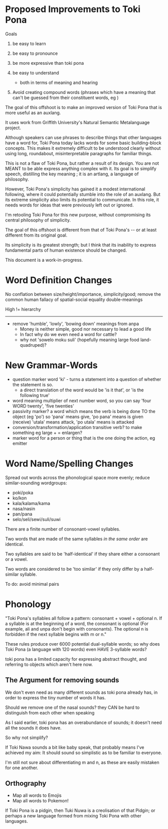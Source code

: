 Proposed Improvements to Toki Pona
==================================

Goals

1. be easy to learn
2. be easy to pronounce
3. be more expressive than toki pona

4. be easy to understand
    - both in terms of meaning and hearing
5. Avoid creating compound words
(phrases which have a meaning that can't be guessed from their constituent words, eg )

The goal of this offshoot is to make an improved version of Toki Pona that is more useful 
as an auxlang.

It uses work from Griffith University's Natural Semantic Metalanguage project.


Although speakers can use phrases to describe things that other languages have a word for,
Toki Pona today lacks words for some basic building-block concepts.
This makes it extremely difficult to be understood clearly without using long,
roundabout, misinterpretable paragraphs for familiar things.

This is not a flaw of Toki Pona, but rather a result of its design.
You are not MEANT to be able express anything complex with it.
Its goal is to simplify speech, distilling the key meaning ; it is an artlang, a language of philosophy.

However, Toki Pona's simplicity has gained it a modest international following,
where it could potentially stumble into the role of an auxlang.
But its extreme simplicity also limits its potential to communicate.
In this role, it needs words for ideas that were previously left out or ignored.

I'm retooling Toki Pona for this new purpose,
without compromising its central philosophy of simplicity.

The goal of this offshoot is different from that of Toki Pona's -- 
or at least different from its original goal.

Its simplicity is its greatest strength; 
but I think that its inability to express fundamental parts of human existence should be changed.

This document is a work-in-progress.

Word Definition Changes
=====

No conflation between size/height/importance, simplicity/good;
    remove the common human fallacy of spatial-social equality double-meanings

High != hierarchy

----------

* remove 'humble', 'lowly', 'bowing down' meanings from anpa
    - Money is neither simple, good nor necessary to lead a good life
    - In fact why do we even need a word for cattle?
    - why not 'sowelo moku suli' (hopefully meaning large food land-quadruped)?

New Grammar-Words
=================

* question marker word 'ki' - turns a statement into a question of whether the statement is so.
   - a direct translation of the word would be 'is it that', or 'is the following true'
* word meaning multiplier of next number word, so you can say 'four WORD twenty', 'five twenties'
* passivity marker? a word which means the verb is being done TO the object (eg 'po')
    so 'pana' means give, 'po pana' means is given (receive)
    'utala' means attack, 'po utala' means is attacked
* conversion/transformation/application transitive verb? to make something <adjective> eg large + <word> = enlargen?
* marker word for a person or thing that is the one doing the action, eg emitter

Word Name/Spelling Changes
==========================

Spread out words across the phonological space more evenly; reduce similar-sounding wordgroups:


- poki/poka
- ko/kon
- kala/kalama/kama
- nasa/nasin
- pan/pana
- selo/seli/sewi/suli/suwi

There are a finite number of consonant-vowel syllables.

Two words that are made of the same syllables *in the same order* are identical.

Two syllables are said to be 'half-identical' if they share either a consonant or a vowel.

Two words are considered to be 'too similar' if they only differ by a half-similar syllable.

To do: avoid minimal pairs


Phonology
=========

"Toki Pona's syllables all follow a pattern: consonant + vowel + optional n. 
If a syllable is at the beginning of a word, the consonant is optional
(For example, ali and unpa don't begin with consonants).
The optional n is forbidden if the next syllable begins with m or n."

These rules produce over 6000 potential dual-syllable words;
so why does Toki Pona (a language with 120 words) even HAVE 3-syllable words?


toki pona has a limited capacity for expressing abstract thought,
and referring to objects which aren't here now.

The Argument for removing sounds
-------------

We don't even need as many different sounds as toki pona already has,
in order to express the tiny number of words it has.

Should we remove one of the nasal sounds?
they CAN be hard to distinguish from each other when speaking

As I said earlier, toki pona has an overabundance of sounds;
it doesn't need all the sounds it does have.

So why not simplify?

If Toki Nawa sounds a bit like baby speak, that probably means I've achieved my aim:
It should sound so simplistic as to be familiar to everyone.

I'm still not sure about differentiating m and n, as these are easily mistaken for one another.

Orthography
-----------

* Map all words to Emojis
* Map all words to Pokemon!

If Toki Pona is a pidgin, then Tuki Nuwa is a creolisation of that Pidgin; or perhaps a new language formed from mixing Toki Pona with other languages.
